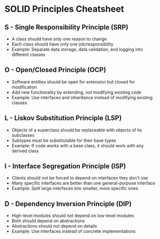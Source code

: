 
# SOLID Principles Cheatsheet

## S - Single Responsibility Principle (SRP)
- A class should have only one reason to change
- Each class should have only one job/responsibility
- Example: Separate data storage, data validation, and logging into different classes

## O - Open/Closed Principle (OCP)
- Software entities should be open for extension but closed for modification
- Add new functionality by extending, not modifying existing code
- Example: Use interfaces and inheritance instead of modifying existing classes

## L - Liskov Substitution Principle (LSP)
- Objects of a superclass should be replaceable with objects of its subclasses
- Subtypes must be substitutable for their base types
- Example: If code works with a base class, it should work with any derived class

## I - Interface Segregation Principle (ISP)
- Clients should not be forced to depend on interfaces they don't use
- Many specific interfaces are better than one general-purpose interface
- Example: Split large interfaces into smaller, more specific ones

## D - Dependency Inversion Principle (DIP)
- High-level modules should not depend on low-level modules
- Both should depend on abstractions
- Abstractions should not depend on details
- Example: Use interfaces instead of concrete implementations